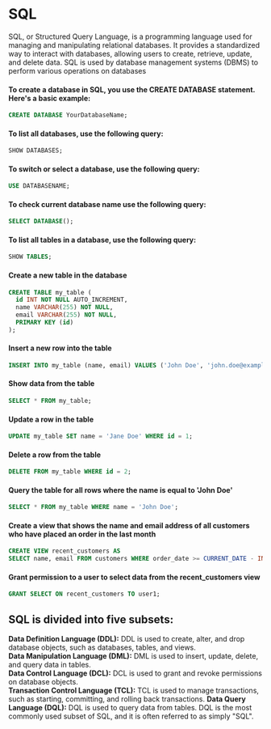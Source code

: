 # SQL
SQL, or Structured Query Language, is a programming language used for managing and manipulating relational databases. It provides a standardized way to interact with databases, allowing users to create, retrieve, update, and delete data. SQL is used by database management systems (DBMS) to perform various operations on databases

#### To create a database in SQL, you use the CREATE DATABASE statement. Here's a basic example:
```sql
CREATE DATABASE YourDatabaseName;
```
#### To list all databases, use the following query:
```sql
SHOW DATABASES;
```
#### To switch or select a database, use the following query:
```sql
USE DATABASENAME;
```
#### To check current database name use the following query:
```sql
SELECT DATABASE();
```
#### To list all tables in a database, use the following query:
```sql
SHOW TABLES;
```

#### Create a new table in the database
```sql
CREATE TABLE my_table (
  id INT NOT NULL AUTO_INCREMENT,
  name VARCHAR(255) NOT NULL,
  email VARCHAR(255) NOT NULL,
  PRIMARY KEY (id)
);
```

#### Insert a new row into the table
```sql
INSERT INTO my_table (name, email) VALUES ('John Doe', 'john.doe@example.com');
```

#### Show data from the table
```sql
SELECT * FROM my_table;
```

#### Update a row in the table
```sql
UPDATE my_table SET name = 'Jane Doe' WHERE id = 1;
```

#### Delete a row from the table
```sql
DELETE FROM my_table WHERE id = 2;
```

#### Query the table for all rows where the name is equal to 'John Doe'
```sql
SELECT * FROM my_table WHERE name = 'John Doe';
```

#### Create a view that shows the name and email address of all customers who have placed an order in the last month
```sql
CREATE VIEW recent_customers AS
SELECT name, email FROM customers WHERE order_date >= CURRENT_DATE - INTERVAL 1 MONTH;
```

#### Grant permission to a user to select data from the recent_customers view
```sql
GRANT SELECT ON recent_customers TO user1;
```

## SQL is divided into five subsets:
**Data Definition Language (DDL):** DDL is used to create, alter, and drop database objects, such as databases, tables, and views.<br>
**Data Manipulation Language (DML):** DML is used to insert, update, delete, and query data in tables.<br>
**Data Control Language (DCL):** DCL is used to grant and revoke permissions on database objects.<br>
**Transaction Control Language (TCL):** TCL is used to manage transactions, such as starting, committing, and rolling back transactions.
**Data Query Language (DQL):** DQL is used to query data from tables. DQL is the most commonly used subset of SQL, and it is often referred to as simply "SQL".
